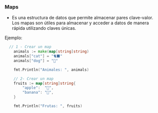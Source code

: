 ### Maps

+ Es una estructura de datos que permite almacenar pares clave-valor. Los mapas son útiles para almacenar y acceder a datos de manera rápida utilizando claves únicas.

Ejemplo: 

```go
  // 1 - Crear un map
	animals := make(map[string]string)
	animals["cat"] = "🐈‍⬛"
	animals["dog"] = "🦮"

	fmt.Println("Animales: ", animals)

	// 2- Crear un map
	fruits := map[string]string{
		"apple":  "🍏",
		"banana": "🍌",
	}

	fmt.Println("Frutas: ", fruits)
```